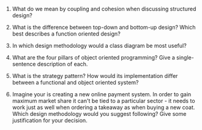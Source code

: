 1. What do we mean by coupling and cohesion when discussing structured design?


2. What is the difference between top-down and bottom-up design? Which best describes a function oriented design?


3. In which design methodology would a class diagram be most useful?


4. What are the four pillars of object oriented programming? Give a single-sentence description of each.


5. What is the strategy pattern? How would its implementation differ between a functional and object oriented system?


6. Imagine your is creating a new online payment system. In order to gain maximum market share it can't be tied to a particular sector - it needs to work just as well when ordering a takeaway as when buying a new coat. Which design methodology would you suggest following? Give some justification for your decision.